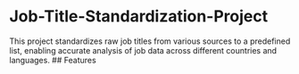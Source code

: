 # Job-Title-Standardization-Project
This project standardizes raw job titles from various sources to a predefined list, enabling accurate analysis of job data across different countries and languages.  ## Features
